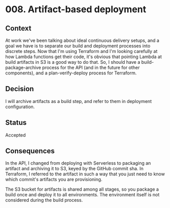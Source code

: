 # 008. Artifact-based deployment

## Context

At work we've been talking about ideal continuous delivery setups, and a goal we have is to separate our build and deployment processes into discrete steps. Now that I'm using Terraform and I'm looking carefully at how Lambda functions get their code, it's obvious that pointing Lambda at build artifacts in S3 is a good way to do that. So, I should have a build-package-archive process for the API (and in the future for other components), and a plan-verify-deploy process for Terraform.

## Decision

I will archive artifacts as a build step, and refer to them in deployment configuration.

## Status

Accepted

## Consequences

In the API, I changed from deploying with Serverless to packaging an artifact and archiving it to S3, keyed by the GitHub commit sha. In Terraform, I referred to the artifact in such a way that you just need to know which commit's artifacts you are provisioning.

The S3 bucket for artifacts is shared among all stages, so you package a build once and deploy it to all environments. The environment itself is not considered during the build process.
